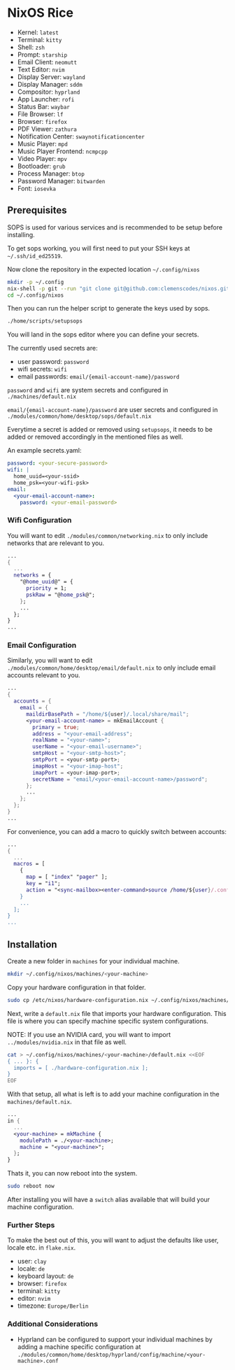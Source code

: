 # NixOS Rice

- Kernel: `latest`
- Terminal: `kitty`
- Shell: `zsh`
- Prompt: `starship`
- Email Client: `neomutt`
- Text Editor: `nvim`
- Display Server: `wayland`
- Display Manager: `sddm`
- Compositor: `hyprland`
- App Launcher: `rofi`
- Status Bar: `waybar`
- File Browser: `lf`
- Browser: `firefox`
- PDF Viewer: `zathura`
- Notification Center: `swaynotificationcenter`
- Music Player: `mpd`
- Music Player Frontend: `ncmpcpp`
- Video Player: `mpv`
- Bootloader: `grub`
- Process Manager: `btop`
- Password Manager: `bitwarden`
- Font: `iosevka`

## Prerequisites

SOPS is used for various services and is recommended to be setup before installing.

To get sops working, you will first need to put your SSH keys at `~/.ssh/id_ed25519`.

Now clone the repository in the expected location `~/.config/nixos`

```sh
mkdir -p ~/.config
nix-shell -p git --run "git clone git@github.com:clemenscodes/nixos.git ~/.config/nixos"
cd ~/.config/nixos
```

Then you can run the helper script to generate the keys used by sops.

```sh
./home/scripts/setupsops
```

You will land in the sops editor where you can define your secrets.

The currently used secrets are:
  - user password: `password`
  - wifi secrets: `wifi`
  - email passwords: `email/{email-account-name}/password`

`password` and `wifi` are system secrets and configured in 
`./machines/default.nix`

`email/{email-account-name}/password` are user secrets and configured in 
`./modules/common/home/desktop/sops/default.nix`


Everytime a secret is added or removed using `setupsops`, 
it needs to be added or removed accordingly in the mentioned files as well.

An example secrets.yaml:

```yaml
password: <your-secure-password>
wifi: |
  home_uuid=<your-ssid>
  home_psk=<your-wifi-psk>
email:
  <your-email-account-name>:
    password: <your-email-password>
```

### Wifi Configuration

You will want to edit `./modules/common/networking.nix`
to only include networks that are relevant to you.

```nix
...
{
  ...
  networks = {
    "@home_uuid@" = {
      priority = 1;
      pskRaw = "@home_psk@";
    };
    ...
  };
}
...
```

### Email Configuration

Similarly, you will want to edit `./modules/common/home/desktop/email/default.nix`
to only include email accounts relevant to you.

```nix
...
{
  accounts = {
    email = {
      maildirBasePath = "/home/${user}/.local/share/mail";
      <your-email-account-name> = mkEmailAccount {
        primary = true;
        address = "<your-email-address";
        realName = "<your-name>";
        userName = "<your-email-username>";
        smtpHost = "<your-smtp-host>";
        smtpPort = <your-smtp-port>; 
        imapHost = "<your-imap-host"; 
        imapPort = <your-imap-port>; 
        secretName = "email/<your-email-account-name>/password";
      };
      ...
    };
  };
}
...
```

For convenience, you can add a macro to quickly switch between accounts:

```nix
...
{
  ...
  macros = [
    {
      map = [ "index" "pager" ];
      key = "i1";
      action = "<sync-mailbox><enter-command>source /home/${user}/.config/neomutt/<YOUR_EMAIL_ACCOUNT_NAME_HERE><enter><change-folder>!<enter>;<check-stats>";
    }
    ...
  ];
}
...
```

## Installation

Create a new folder in `machines` for your individual machine.

```sh
mkdir ~/.config/nixos/machines/<your-machine>
```

Copy your hardware configuration in that folder.

```sh
sudo cp /etc/nixos/hardware-configuration.nix ~/.config/nixos/machines/<your-machine>
```

Next, write a `default.nix` file that imports your hardware configuration.
This file is where you can specify machine specific system configurations.

NOTE: If you use an NVIDIA card, you will want to import `../modules/nvidia.nix` in that file as well.

```sh
cat > ~/.config/nixos/machines/<your-machine>/default.nix <<EOF
{ ... }: {
  imports = [ ./hardware-configuration.nix ]; 
}
EOF
```

With that setup, all what is left is to add your machine configuration in the `machines/default.nix`.

```nix
...
in {
  ...
  <your-machine> = mkMachine {
    modulePath = ./<your-machine>;
    machine = "<your-machine>";
  };
}
```

Thats it, you can now reboot into the system.

```sh
sudo reboot now
```

After installing you will have a `switch` alias available that will build your machine configuration.


### Further Steps

To make the best out of this, you will want to adjust the defaults like user, locale etc. in `flake.nix`.

- user: `clay`
- locale: `de`
- keyboard layout: `de`
- browser: `firefox`
- terminal: `kitty`
- editor: `nvim`
- timezone: `Europe/Berlin`

### Additional Considerations

- Hyprland can be configured to support your individual machines by adding a machine specific configuration at `./modules/common/home/desktop/hyprland/config/machine/<your-machine>.conf`

